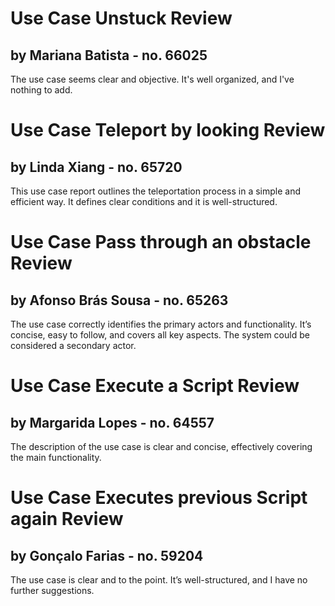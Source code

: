 # Use Case Unstuck Review
## by Mariana Batista - no. 66025
The use case seems clear and objective. It's well organized, and I've nothing to add.

# Use Case Teleport by looking Review
## by Linda Xiang - no. 65720
This use case report outlines the teleportation process in a simple and efficient way.
It defines clear conditions and it is well-structured.

# Use Case Pass through an obstacle Review
## by Afonso Brás Sousa - no. 65263
The use case correctly identifies the primary actors and functionality. It’s concise, easy to follow, and covers all key aspects. The system could be considered a secondary actor.

# Use Case Execute a Script Review
## by Margarida Lopes - no. 64557
The description of the use case is clear and concise, effectively covering the main functionality.

# Use Case Executes previous Script again Review
## by Gonçalo Farias - no. 59204
The use case is clear and to the point. It’s well-structured, and I have no further suggestions.


